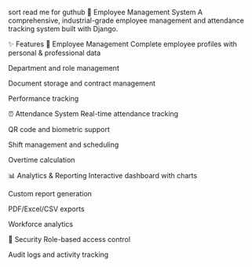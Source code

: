 sort read me for guthub
🏢 Employee Management System
A comprehensive, industrial-grade employee management and attendance tracking system built with Django.

✨ Features
👥 Employee Management
Complete employee profiles with personal & professional data

Department and role management

Document storage and contract management

Performance tracking

⏰ Attendance System
Real-time attendance tracking

QR code and biometric support

Shift management and scheduling

Overtime calculation

📊 Analytics & Reporting
Interactive dashboard with charts

Custom report generation

PDF/Excel/CSV exports

Workforce analytics

🔐 Security
Role-based access control

Audit logs and activity tracking
